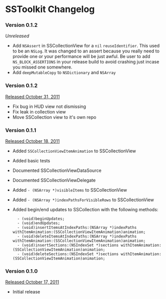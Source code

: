 # SSToolkit Changelog

### Version 0.1.2

*Unreleased*

* Add `NSAssert` in SSCollectionView for a `nil` `reuseIdentifier`. This used to be an `NSLog`. It was changed to an assert because you really need to provide one or your performance will be just awful. Be user to add `NS_BLOCK_ASSERTIONS` in your release build to avoid crashing just incase you missed one somewhere.
* Add `deepMutableCopy` to `NSDictionary` and `NSArray`

### Version 0.1.2

[Released October 31, 2011](https://github.com/samsoffes/sstoolkit/tree/0.1.2)

* Fix bug in HUD view not dismissing
* Fix leak in collection view
* Move SSCollection view to it's own repo


### Version 0.1.1

[Released October 18, 2011](https://github.com/samsoffes/sstoolkit/tree/0.1.1)

* Added `SSCollectionViewItemAnimation` to SSCollectionView

* Added basic tests

* Documented SSCollectionViewDataSource

* Documented SSCollectionViewDelegate

* Added `- (NSArray *)visibleItems` to SSCollectionView

* Added `- (NSArray *)indexPathsForVisibleRows` to SSCollectionView

* Added begin/end updates to SSCollection with the following methods:    

        - (void)beginUpdates;
        - (void)endUpdates;
        - (void)insertItemsAtIndexPaths:(NSArray *)indexPaths withItemAnimation:(SSCollectionViewItemAnimation)animation;
        - (void)deleteItemsAtIndexPaths:(NSArray *)indexPaths withItemAnimation:(SSCollectionViewItemAnimation)animation;
        - (void)insertSections:(NSIndexSet *)sections withItemAnimation:(SSCollectionViewItemAnimation)animation;
        - (void)deleteSections:(NSIndexSet *)sections withItemAnimation:(SSCollectionViewItemAnimation)animation;

### Version 0.1.0

[Released October 17, 2011](https://github.com/samsoffes/sstoolkit/tree/0.1.0)

* Initial release

